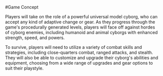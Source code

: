 #Game Concept

Players will take on the role of a powerful universal model cyborg, who can accept any kind of adaptive change or gear. As they progress through the game's procedurally generated levels, players will face off against hordes of cyborg enemies, including humanoid and animal cyborgs with enhanced strength, speed, and powers.

To survive, players will need to utilize a variety of combat skills and strategies, including close-quarters combat, ranged attacks, and stealth. They will also be able to customize and upgrade their cyborg's abilities and equipment, choosing from a wide range of upgrades and gear options to suit their playstyle.
